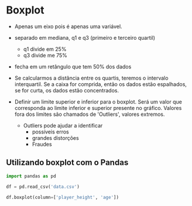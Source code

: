 # Boxplot

- Apenas um eixo pois é apenas uma variável.

- separado em mediana, q1 e q3 (primeiro e terceiro quartil)
	- q1 divide em 25%
	- q3 divide me 75%

- fecha em um retângulo que tem 50% dos dados
- Se calcularmos a distância entre os quartis, teremos o intervalo interquartil.
	Se a caixa for comprida, então os dados estão espalhados, se for curta, os dados estão concentrados.

- Definir um limite superior e inferior para o boxplot.
	Será um valor que corresponda ao limite inferior e superior presente no gráfico.
	Valores fora dos limites são chamados de 'Outliers', valores extremos.

	- Outliers pode ajudar a identificar
		- possíveis erros
		- grandes distorções
		- Fraudes


## Utilizando boxplot com o Pandas

```Python
import pandas as pd

df = pd.read_csv('data.csv')

df.boxplot(column=['player_height', 'age'])


```
